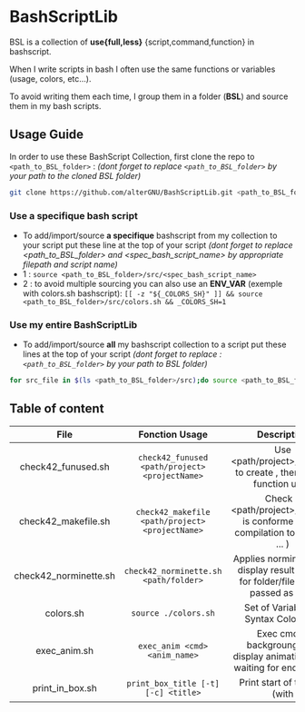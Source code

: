 # BashScriptLib
BSL is a collection of **use{full,less}** {script,command,function} in bashscript.

When I write scripts in bash I often use the same functions or variables (usage, colors, etc...).

To avoid writing them each time, I group them in a folder (**BSL**) and source them in my bash scripts.

## Usage Guide
In order to use these BashScript Collection, first clone the repo to `<path_to_BSL_folder>` : 
*(dont forget to replace `<path_to_BSL_folder>` by your path to the cloned BSL folder)*
```bash
git clone https://github.com/alterGNU/BashScriptLib.git <path_to_BSL_folder>
```

### Use a specifique bash script
- To add/import/source **a specifique** bashscript from my collection to your script put these line at the top of your script 
*(dont forget to replace <path_to_BSL_folder> and <spec_bash_script_name> by appropriate filepath and script name)*
- 1 : `source <path_to_BSL_folder>/src/<spec_bash_script_name>`
- 2 : to avoid multiple sourcing you can also use an **ENV_VAR** (exemple with colors.sh bashscript):
    `[[ -z "${_COLORS_SH}" ]] && source <path_to_BSL_folder>/src/colors.sh && _COLORS_SH=1`

### Use my entire BashScriptLib
- To add/import/source **all** my bashscript collection to a script put these lines at the top of your script 
*(dont forget to replace :`<path_to_BSL_folder>` by your path to BSL folder)*
```bash
for src_file in $(ls <path_to_BSL_folder>/src);do source <path_to_BSL_folder>/src/${src_file};done
```

## Table of content
| File                  | Fonction Usage                                  | Description                                                                             |
| :-------------------: | :---------------------------------------------: | :-------------------------------------------------------------------------------------: |
| check42_funused.sh    | `check42_funused <path/project> <projectName>`  | Use <path/project>/Makefile to create <projectName>, then list the function used        |
| check42_makefile.sh   | `check42_makefile <path/project> <projectName>` | Check if <path/project>/Makefile is conforme (rules, compilation tools used ... )       |
| check42_norminette.sh | `check42_norminette.sh <path/folder>`           | Applies norminette and display result as `tree` for folder/file 's path passed as arg1  |
| colors.sh             | `source ./colors.sh`                            | Set of Variable for Syntax Coloration                                                   |
| exec_anim.sh          | `exec_anim <cmd> <anim_name>`                   | Exec cmd in backgroung, and display animation while waiting for end of exec             |
| print_in_box.sh       | `print_box_title [-t] [-c] <title>`             | Print start of the box (with <title> as the box's title)                                |
| print_in_box.sh       | `echol [-i] [-t] [-c] <line>`                   | Print <line> in a box                                                                   |
| print_in_box.sh       | `print_last [-t] [-c]`                          | Print end of the box                                                                    |
| print_in_box.sh       | `print_in_box [-t] [-c] <txt1> <txt2>`          | Print <txt1> and <txt2> in box                                                          |
| print_in_box.sh       | `printif <test> <text> [<sep>, <OK>, <fail>]`   | Print <text>(<sep> x LEN)(<test>?<pass>:<fail>) in box                                  |

### check42_funused.sh
only on fun: `check42_funused` that list for each arg2..i:<object_files> create by arg1:<path/project>'s Makefile the functions used.
- Dependencies: 
    - Makefile with all and fclean rules
    - `file` and `nm` commands

- Takes at least 2 arguments:
  - arg1    : <path/project>   , path to project
  - arg2..i : <..objectfiles..>, object files (bin, .o, static_lib.a) for which to list the functions used.

- Examples:
    - `check42_funused ../ft_printf/ libftprintf.a          `: list all functions used by the static lib. libftprintf.a"
    - `check42_funused ../Push_Swap push_swap               `: list all the functions used by the program push_swap"
    - `check42_funused ../libft/ ft_strdup.o ft_putstr_fd.o `: list all functions used by the object file ft_strdup.o and ft_putstr.o"

### check42_makefile.sh
- need print_in_box.sh sourced to work (use printif())
- `check42_makefile <path/project> <projectName>` : Check if <path/project>/Makefile is conforme
    - ☑ check if Makefile exist
    - ☑ check compilation command (not gcc used and have -Wall, -Wextra & -Werror) 
    - ☑ check make all, $(NAME) and no relink
    - ☑ check make clean remove object.o only
    - ☑ check make fclean remove object.o and ${2} ~ $(NAME)
    - ☑ check make re rebuild all

### check42_norminette.sh
- `usage_check42_norminette()`:
    - takes 1 or 2 arguments :
        - arg1 : **mandatory argument** specific text to the encountered error (will be display in the first usage line)
        - arg2 : **optionnal argument** the non null error number (integer returned in terminal)
    - ~static function : call by `check42_norminette()` when something goes wrong (wrong usage) then display usage with
      specific text arg1 then exit with arg2

- `normi_color()`:
    - takes 1 **mandatory argument <path_to/file>**
    - ~static function : call by `check42_norminette_rec` and `check42_norminette` to applies the norminette command to the file
      passed as an argument and returns the results in color:
        - green : norminette ok
        - red   : norminette ko
        - white : not an extension supported by norminette

- `check42_norminette_rec()`:
    - takes 2 arguments :
        - arg1 : **mandatory argument** prefix
        - arg2 : **mandatory argument** pathto/directory/
    - ~static function : called in `check42_norminette`, will recursively go through the folder structure of the directory provided as an argument and exec `normi_color` to the files.

- `check42_norminette()`:
    - takes **1 mandatory argument** : path to dir or file to check with the norminette.
    - ~global function called by user :
        - if arg1 is a folder   : use `check42_norminette_rec()` to recursively go through the folder structure of the directory provided as an argument and then applies `normi_color` to each files encountered.
        - if arg1 is a file     : use `normi_color()` on that file

### colors.sh
- set of variables allowing text highlighting in the terminal.

### exec_anim.sh
- In this script animations are stored into list named : **LA_<list_name>=( <speed_frame_value> 'symb1' 'symb2' ... 'symbX' )**

- `usage_exec_anim()`:
    - takes 1 or 2 arguments :
        - arg1 : **mandatory argument** specific text to the encountered error (will be display in the first usage line)
        - arg2 : **optionnal argument** the non null error number (integer returned in terminal)
    - ~static function : call by `exec_anim()` when something goes wrong (wrong usage) then display usage with
      specific text arg1 then exit with arg2

- `loading_animation()`:
    - takes 1 or 2 arguments :
        - arg1 : **mandatory argument** specific text to the encountered error (will be display in the first usage line)
        - arg2 : **optionnal argument** the non null error number (integer returned in terminal)
    - ~static function : call by `exec_anim()` when something goes wrong (wrong usage) then display usage with
      specific text arg1 then exit with arg2

- `exec_anim()`:
    - takes 1 or 2 arguments :
        - arg1 : **mandatory argument** the command to execute, make sure that the command and his argument are one arg
          ("cmd arg1 arg2 ... argX")
        - arg2 : **optionnal argument** the *list_name* (see at the beginning of the file what are the list_name
          availlable)
    - ~global function : call by user to exec a fct in background while an animation is launch in frontground, then
      display the commands return to the terminal.

### print_in_box.sh  
- Multiples fonctions to print in boxes, all theses fun have opt. to define the box:
  + `-t` or `--type`    : int between 0 and 3 define the box type (default simple line)
  + `-c` or `--colors`  : str (cf COLORS dict), def. the box color (default white)
  + `-i` or `--indent`  : int (specific to echol fun.), def. the indentation and symbol of the line inside the box
- `print_title [-t] [-c] <text_to_print_as_title>`
- `echol [-i] [-t] [-c] <line_to_print_in_the_box>`
- `print_last [-t] [-c]`
- `print_in_box [-t] [-c] <text_to_print_as_title>`
- `printif <test> <text> [<sep>, <OK>, <fail>]`

## Sources
### **exec_anim**
- [bash_progress_bar by @pollev](https://github.com/pollev/bash_progress_bar.git)
- [bash_loading_animations by @Silejonu](https://github.com/Silejonu/bash_loading_animations.git)
